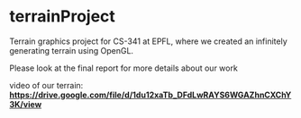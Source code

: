 # terrainProject
Terrain graphics project for CS-341 at EPFL, where we created an infinitely generating terrain using OpenGL.

Please look at the final report for more details about our work


video of our terrain: **https://drive.google.com/file/d/1du12xaTb_DFdLwRAYS6WGAZhnCXChY3K/view**
